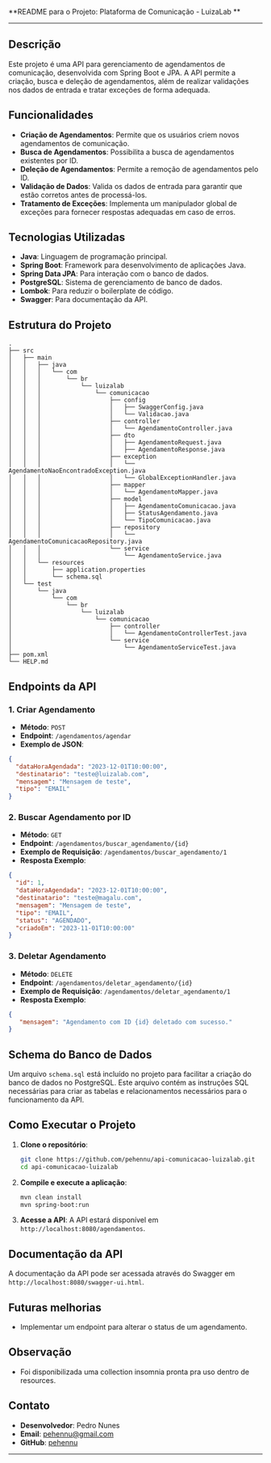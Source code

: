 **README para o Projeto: Plataforma de Comunicação - LuizaLab **

---

## Descrição
Este projeto é uma API para gerenciamento de agendamentos de comunicação, desenvolvida com Spring Boot e JPA. A API permite a criação, busca e deleção de agendamentos, além de realizar validações nos dados de entrada e tratar exceções de forma adequada.

## Funcionalidades
- **Criação de Agendamentos**: Permite que os usuários criem novos agendamentos de comunicação.
- **Busca de Agendamentos**: Possibilita a busca de agendamentos existentes por ID.
- **Deleção de Agendamentos**: Permite a remoção de agendamentos pelo ID.
- **Validação de Dados**: Valida os dados de entrada para garantir que estão corretos antes de processá-los.
- **Tratamento de Exceções**: Implementa um manipulador global de exceções para fornecer respostas adequadas em caso de erros.

## Tecnologias Utilizadas
- **Java**: Linguagem de programação principal.
- **Spring Boot**: Framework para desenvolvimento de aplicações Java.
- **Spring Data JPA**: Para interação com o banco de dados.
- **PostgreSQL**: Sistema de gerenciamento de banco de dados.
- **Lombok**: Para reduzir o boilerplate de código.
- **Swagger**: Para documentação da API.

## Estrutura do Projeto
```
.
├── src
│   ├── main
│   │   ├── java
│   │   │   └── com
│   │   │       └── br
│   │   │           └── luizalab
│   │   │               └── comunicacao
│   │   │                   ├── config
│   │   │                   │   ├── SwaggerConfig.java
│   │   │                   │   └── Validacao.java
│   │   │                   ├── controller
│   │   │                   │   └── AgendamentoController.java
│   │   │                   ├── dto
│   │   │                   │   ├── AgendamentoRequest.java
│   │   │                   │   ├── AgendamentoResponse.java
│   │   │                   ├── exception
│   │   │                   │   └── AgendamentoNaoEncontradoException.java
│   │   │                   │   └── GlobalExceptionHandler.java
│   │   │                   ├── mapper
│   │   │                   │   └── AgendamentoMapper.java
│   │   │                   ├── model
│   │   │                   │   ├── AgendamentoComunicacao.java
│   │   │                   │   ├── StatusAgendamento.java
│   │   │                   │   └── TipoComunicacao.java
│   │   │                   ├── repository
│   │   │                   │   └── AgendamentoComunicacaoRepository.java
│   │   │                   └── service
│   │   │                       └── AgendamentoService.java
│   │   └── resources
│   │       ├── application.properties
│   │       └── schema.sql
│   └── test
│       └── java
│           └── com
│               └── br
│                   └── luizalab
│                       └── comunicacao
│                           ├── controller
│                           │   └── AgendamentoControllerTest.java
│                           └── service
│                               └── AgendamentoServiceTest.java
├── pom.xml
└── HELP.md
```

## Endpoints da API

### 1. Criar Agendamento
- **Método**: `POST`
- **Endpoint**: `/agendamentos/agendar`
- **Exemplo de JSON**:
```json
{
  "dataHoraAgendada": "2023-12-01T10:00:00",
  "destinatario": "teste@luizalab.com",
  "mensagem": "Mensagem de teste",
  "tipo": "EMAIL"
}
```

### 2. Buscar Agendamento por ID
- **Método**: `GET`
- **Endpoint**: `/agendamentos/buscar_agendamento/{id}`
- **Exemplo de Requisição**: `/agendamentos/buscar_agendamento/1`
- **Resposta Exemplo**:
```json
{
  "id": 1,
  "dataHoraAgendada": "2023-12-01T10:00:00",
  "destinatario": "teste@magalu.com",
  "mensagem": "Mensagem de teste",
  "tipo": "EMAIL",
  "status": "AGENDADO",
  "criadoEm": "2023-11-01T10:00:00"
}
```

### 3. Deletar Agendamento
- **Método**: `DELETE`
- **Endpoint**: `/agendamentos/deletar_agendamento/{id}`
- **Exemplo de Requisição**: `/agendamentos/deletar_agendamento/1`
- **Resposta Exemplo**:
```json
{
   "mensagem": "Agendamento com ID {id} deletado com sucesso."
}
```

## Schema do Banco de Dados
Um arquivo `schema.sql` está incluído no projeto para facilitar a criação do banco de dados no PostgreSQL. Este arquivo contém as instruções SQL necessárias para criar as tabelas e relacionamentos necessários para o funcionamento da API.

## Como Executar o Projeto
1. **Clone o repositório**:
   ```bash
   git clone https://github.com/pehennu/api-comunicacao-luizalab.git
   cd api-comunicacao-luizalab
   ```

2. **Compile e execute a aplicação**:
   ```bash
   mvn clean install
   mvn spring-boot:run
   ```

3. **Acesse a API**:
   A API estará disponível em `http://localhost:8080/agendamentos`.

## Documentação da API
A documentação da API pode ser acessada através do Swagger em `http://localhost:8080/swagger-ui.html`.

## Futuras melhorias
- Implementar um endpoint para alterar o status de um agendamento.

## Observação
- Foi disponibilizada uma collection insomnia pronta pra uso dentro de resources.

## Contato
- **Desenvolvedor**: Pedro Nunes
- **Email**: pehennu@gmail.com
- **GitHub**: [pehennu](https://github.com/pehennu)

---

